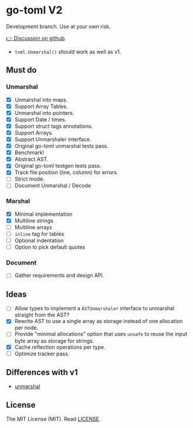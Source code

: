 # go-toml V2

Development branch. Use at your own risk.

[👉 Discussion on github](https://github.com/pelletier/go-toml/discussions/471).

* `toml.Unmarshal()` should work as well as v1.

## Must do

### Unmarshal

- [x] Unmarshal into maps.
- [x] Support Array Tables.
- [x] Unmarshal into pointers.
- [x] Support Date / times.
- [x] Support struct tags annotations.
- [x] Support Arrays.
- [x] Support Unmarshaler interface.
- [x] Original go-toml unmarshal tests pass.
- [x] Benchmark!
- [x] Abstract AST.
- [x] Original go-toml testgen tests pass.
- [x] Track file position (line, column) for errors.
- [ ] Strict mode.
- [ ] Document Unmarshal / Decode

### Marshal

- [x] Minimal implementation
- [x] Multiline strings
- [ ] Multiline arrays
- [ ] `inline` tag for tables
- [ ] Optional indentation
- [ ] Option to pick default quotes

### Document

- [ ] Gather requirements and design API.

## Ideas

- [ ] Allow types to implement a `ASTUnmarshaler` interface to unmarshal
      straight from the AST?
- [x] Rewrite AST to use a single array as storage instead of one allocation per
      node.
- [ ] Provide "minimal allocations" option that uses `unsafe` to reuse the input
      byte array as storage for strings.
- [x] Cache reflection operations per type.
- [ ] Optimize tracker pass.

## Differences with v1

* [unmarshal](https://github.com/pelletier/go-toml/discussions/488)

## License

The MIT License (MIT). Read [LICENSE](LICENSE).
